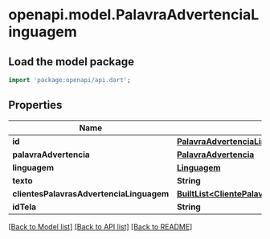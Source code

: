 # openapi.model.PalavraAdvertenciaLinguagem

## Load the model package
```dart
import 'package:openapi/api.dart';
```

## Properties
Name | Type | Description | Notes
------------ | ------------- | ------------- | -------------
**id** | [**PalavraAdvertenciaLinguagemPK**](PalavraAdvertenciaLinguagemPK.md) |  | [optional] 
**palavraAdvertencia** | [**PalavraAdvertencia**](PalavraAdvertencia.md) |  | [optional] 
**linguagem** | [**Linguagem**](Linguagem.md) |  | [optional] 
**texto** | **String** |  | [optional] 
**clientesPalavrasAdvertenciaLinguagem** | [**BuiltList&lt;ClientePalavraAdvertenciaLinguagem&gt;**](ClientePalavraAdvertenciaLinguagem.md) |  | [optional] 
**idTela** | **String** |  | [optional] 

[[Back to Model list]](../README.md#documentation-for-models) [[Back to API list]](../README.md#documentation-for-api-endpoints) [[Back to README]](../README.md)


